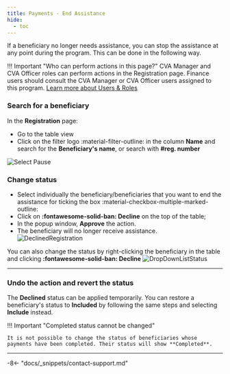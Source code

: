 ```yaml
---
title: Payments - End Assistance
hide:
  - toc
---
```


If a beneficiary no longer needs assistance, you can stop the assistance at any point during the program. This can be done in the following way.

!!! Important "Who can perform actions in this page?"
    CVA Manager and CVA Officer roles can perform actions in the Registration page. Finance users should consult the CVA Manager or CVA Officer users assigned to this program.
    [Learn more about Users & Roles](../users/users-roles-page.md)


### Search for a beneficiary

In the **Registration** page:

- Go to the table view
- Click on the filter logo :material-filter-outline: in the column **Name** and search for the **Beneficiary's name**, or search with **#reg. number**

![Select Pause](../assets/img/SearchReg.png)

### Change status

- Select individually the beneficiary/beneficiaries that you want to end the assistance for ticking the box :material-checkbox-multiple-marked-outline:
- Click on **:fontawesome-solid-ban: Decline** on the top of the table;
- In the popup window, **Approve** the action.
- The beneficiary will no longer receive assistance. ![DeclinedRegistration](../assets/img/RegistrationDeclined.png)

You can also change the status by right-clicking the beneficiary in the table and clicking **:fontawesome-solid-ban: Decline** ![DropDownListStatus](../assets/img/RegistationsStatusRighList.png)

---

### Undo the action and revert the status

The **Declined** status can be applied temporarily. You can restore a beneficiary's status to **Included** by following the same steps and selecting **Include** instead.

!!! Important "Completed status cannot be changed"

    It is not possible to change the status of beneficiaries whose payments have been completed. Their status will show **Completed**.

---

-8<- "docs/_snippets/contact-support.md"
